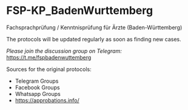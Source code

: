 # FSP-KP_BadenWurttemberg
Fachsprachprüfung / Kenntnisprüfung für Ärzte (Baden-Württemberg)

The protocols will be updated regularly as soon as finding new cases.

*Please join the discussion group on Telegram:* https://t.me/fspbadenwuttemberg

Sources for the original protocols: 
* Telegram Groups
* Facebook Groups
* Whatsapp Groups
* https://approbations.info/
